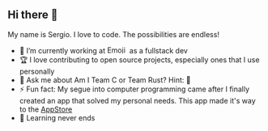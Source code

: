 ## Hi there 👋

My name is Sergio. I love to code. The possibilities are endless!

- 🔭 I’m currently working at <img src="https://github.com/user-attachments/assets/d97054f5-9cf3-4d29-acf2-7390bd647a01" alt="Emoji-sized image" width="40" height="15"> as a fullstack dev
- 🏆 I love contributing to open source projects, especially ones that I use personally
- 💬 Ask me about Am I Team C or Team Rust? Hint: 🦀
- ⚡ Fun fact: My segue into computer programming came after I finally created an app that solved my personal needs. This app made it's way to the [AppStore](https://apps.apple.com/us/app/hvac-formulas-tech-calculator/id1551053530)
- 🌱 Learning never ends

